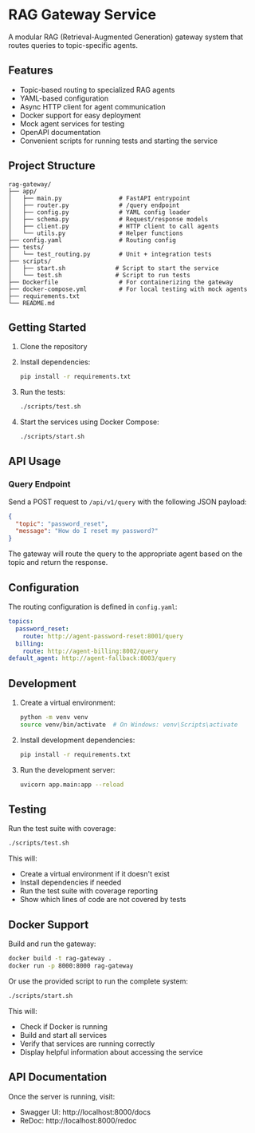 # RAG Gateway Service

A modular RAG (Retrieval-Augmented Generation) gateway system that routes queries to topic-specific agents.

## Features

- Topic-based routing to specialized RAG agents
- YAML-based configuration
- Async HTTP client for agent communication
- Docker support for easy deployment
- Mock agent services for testing
- OpenAPI documentation
- Convenient scripts for running tests and starting the service

## Project Structure

```
rag-gateway/
├── app/
│   ├── main.py                # FastAPI entrypoint
│   ├── router.py              # /query endpoint
│   ├── config.py              # YAML config loader
│   ├── schema.py              # Request/response models
│   ├── client.py              # HTTP client to call agents
│   └── utils.py               # Helper functions
├── config.yaml                # Routing config
├── tests/
│   └── test_routing.py        # Unit + integration tests
├── scripts/
│   ├── start.sh              # Script to start the service
│   └── test.sh               # Script to run tests
├── Dockerfile                 # For containerizing the gateway
├── docker-compose.yml         # For local testing with mock agents
├── requirements.txt
└── README.md
```

## Getting Started

1. Clone the repository
2. Install dependencies:
   ```bash
   pip install -r requirements.txt
   ```

3. Run the tests:
   ```bash
   ./scripts/test.sh
   ```

4. Start the services using Docker Compose:
   ```bash
   ./scripts/start.sh
   ```

## API Usage

### Query Endpoint

Send a POST request to `/api/v1/query` with the following JSON payload:

```json
{
  "topic": "password_reset",
  "message": "How do I reset my password?"
}
```

The gateway will route the query to the appropriate agent based on the topic and return the response.

## Configuration

The routing configuration is defined in `config.yaml`:

```yaml
topics:
  password_reset:
    route: http://agent-password-reset:8001/query
  billing:
    route: http://agent-billing:8002/query
default_agent: http://agent-fallback:8003/query
```

## Development

1. Create a virtual environment:
   ```bash
   python -m venv venv
   source venv/bin/activate  # On Windows: venv\Scripts\activate
   ```

2. Install development dependencies:
   ```bash
   pip install -r requirements.txt
   ```

3. Run the development server:
   ```bash
   uvicorn app.main:app --reload
   ```

## Testing

Run the test suite with coverage:

```bash
./scripts/test.sh
```

This will:
- Create a virtual environment if it doesn't exist
- Install dependencies if needed
- Run the test suite with coverage reporting
- Show which lines of code are not covered by tests

## Docker Support

Build and run the gateway:

```bash
docker build -t rag-gateway .
docker run -p 8000:8000 rag-gateway
```

Or use the provided script to run the complete system:

```bash
./scripts/start.sh
```

This will:
- Check if Docker is running
- Build and start all services
- Verify that services are running correctly
- Display helpful information about accessing the service

## API Documentation

Once the server is running, visit:
- Swagger UI: http://localhost:8000/docs
- ReDoc: http://localhost:8000/redoc 